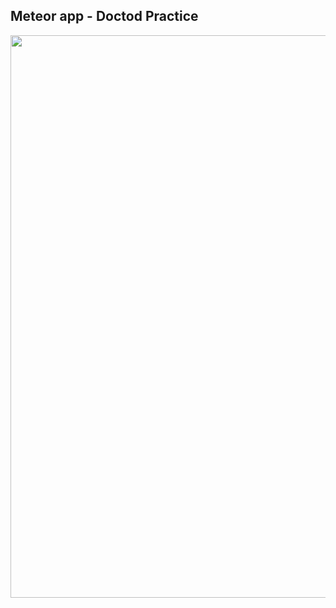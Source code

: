 ## Meteor app - Doctod Practice

<div align="center">
  <img src="https://user-images.githubusercontent.com/44576218/78919828-7cf37300-7a60-11ea-9b0d-5db7dad895b6.JPG" alt="" width="900px" />
</div>
